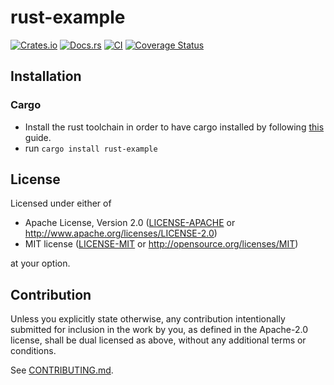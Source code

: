 # rust-example

[![Crates.io](https://img.shields.io/crates/v/rust-example.svg)](https://crates.io/crates/rust-example)
[![Docs.rs](https://docs.rs/rust-example/badge.svg)](https://docs.rs/rust-example)
[![CI](https://github.com/MarcoIeni/rust-example/workflows/CI/badge.svg)](https://github.com/MarcoIeni/rust-example/actions)
[![Coverage Status](https://coveralls.io/repos/github/MarcoIeni/rust-example/badge.svg?branch=main)](https://coveralls.io/github/MarcoIeni/rust-example?branch=main)

## Installation

### Cargo

* Install the rust toolchain in order to have cargo installed by following
  [this](https://www.rust-lang.org/tools/install) guide.
* run `cargo install rust-example`

## License

Licensed under either of

 * Apache License, Version 2.0
   ([LICENSE-APACHE](LICENSE-APACHE) or http://www.apache.org/licenses/LICENSE-2.0)
 * MIT license
   ([LICENSE-MIT](LICENSE-MIT) or http://opensource.org/licenses/MIT)

at your option.

## Contribution

Unless you explicitly state otherwise, any contribution intentionally submitted
for inclusion in the work by you, as defined in the Apache-2.0 license, shall be
dual licensed as above, without any additional terms or conditions.

See [CONTRIBUTING.md](CONTRIBUTING.md).
